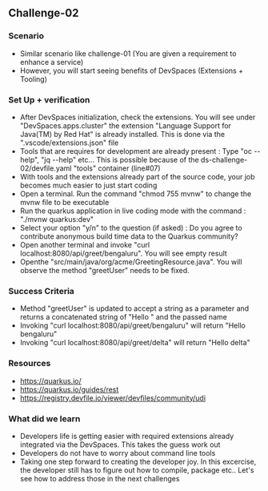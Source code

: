 ## Challenge-02

### Scenario
* Similar scenario like challenge-01 (You are given a requirement to enhance a service)
* However, you will start seeing benefits of DevSpaces (Extensions + Tooling)

### Set Up + verification
* After DevSpaces initialization, check the extensions. You will see under "DevSpaces.apps.cluster" the extension "Language Support for Java(TM) by Red Hat" is already installed. This is done via the ".vscode/extensions.json" file
* Tools that are requires for development are already present : Type "oc --help", "jq --help" etc... This is possible because of the ds-challenge-02/devfile.yaml "tools" container (line#07)
* With tools and the extensions already part of the source code, your job becomes much easier to just start coding
* Open a terminal. Run the command "chmod 755 mvnw" to change the mvnw file to be executable
* Run the quarkus application in live coding mode with the command : "./mvnw quarkus:dev"
* Select your option "y/n" to the question (if asked) : Do you agree to contribute anonymous build time data to the Quarkus community? 
* Open another terminal and invoke "curl localhost:8080/api/greet/bengaluru". You will see empty result
* Openthe "src/main/java/org/acme/GreetingResource.java". You will observe the method "greetUser" needs to be fixed.

### Success Criteria
* Method "greetUser" is updated to accept a string as a parameter and returns a concatenated string of "Hello " and the passed name
* Invoking "curl localhost:8080/api/greet/bengaluru" will return "Hello bengaluru"
* Invoking "curl localhost:8080/api/greet/delta" will return "Hello delta"

### Resources
* https://quarkus.io/
* https://quarkus.io/guides/rest
* https://registry.devfile.io/viewer/devfiles/community/udi

### What did we learn
* Developers life is getting easier with required extensions already integrated via the DevSpaces. This takes the guess work out
* Developers do not have to worry about command line tools
* Taking one step forward to creating the developer joy. In this excercise, the developer still has to figure out how to compile, package etc.. Let's see how to address those in the next challenges

